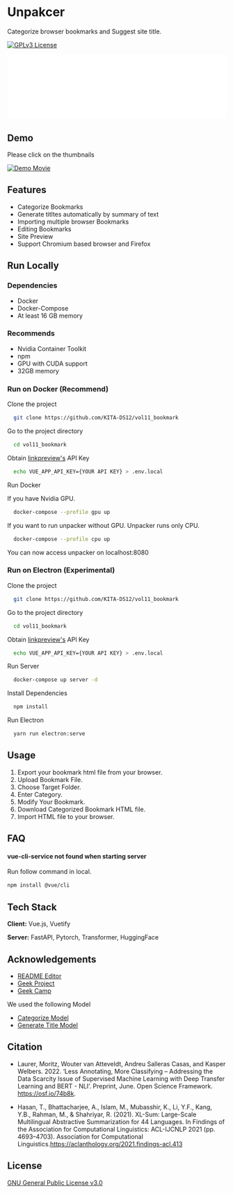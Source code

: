 
# Unpakcer

Categorize browser bookmarks and Suggest site title.

[![GPLv3 License](https://img.shields.io/badge/License-GPL%20v3-yellow.svg)](https://opensource.org/licenses/)

![Logo](https://github.com/KITA-DS12/vol11_bookmark/raw/main/src/assets/logo.png)

## Demo

Please click on the thumbnails

[![Demo Movie](http://img.youtube.com/vi/GBR4Z58Ww-8/sddefault.jpg)](https://www.youtube.com/watch?v=GBR4Z58Ww-8)

## Features

- Categorize Bookmarks
- Generate titltes automatically by summary of text
- Importing multiple browser Bookmarks
- Editing Bookmarks
- Site Preview
- Support Chromium based browser and Firefox

## Run Locally

### Dependencies

- Docker
- Docker-Compose
- At least 16 GB memory

### Recommends

- Nvidia Container Toolkit
- npm
- GPU with CUDA support
- 32GB memory

### Run on Docker (Recommend)

Clone the project

```bash
  git clone https://github.com/KITA-DS12/vol11_bookmark
```

Go to the project directory

```bash
  cd vol11_bookmark
```

Obtain [linkpreview's](https://www.linkpreview.net/) API Key

```bash
  echo VUE_APP_API_KEY={YOUR API KEY} > .env.local
```

Run Docker

If you have Nvidia GPU.

```bash
  docker-compose --profile gpu up 
```

If you want to run unpacker without GPU.
Unpacker runs only CPU.
```bash
  docker-compose --profile cpu up
```

You can now access unpacker on localhost:8080

### Run on Electron (Experimental)

Clone the project

```bash
  git clone https://github.com/KITA-DS12/vol11_bookmark
```

Go to the project directory

```bash
  cd vol11_bookmark
```

Obtain [linkpreview's](https://www.linkpreview.net/) API Key

```bash
  echo VUE_APP_API_KEY={YOUR API KEY} > .env.local
```

Run Server

```bash
  docker-compose up server -d
```

Install Dependencies

```bash
  npm install
```

Run Electron

```bash
  yarn run electron:serve
```

## Usage

1. Export your bookmark html file from your browser.
1. Upload Bookmark File.
1. Choose Target Folder.
1. Enter Category.
1. Modify Your Bookmark.
1. Download Categorized Bookmark HTML file.
1. Import HTML file to your browser.

## FAQ

#### vue-cli-service not found when starting server

Run follow command in local.

```bash
npm install @vue/cli
```

## Tech Stack

**Client:** Vue.js, Vuetify

**Server:** FastAPI, Pytorch, Transformer, HuggingFace

## Acknowledgements

- [README Editor](https://readme.so/ja/editor)
- [Geek Project](https://biz.supporterz.jp/geekpjt/)
- [Geek Camp](https://talent.supporterz.jp/geekcamp/)

We used the following Model

- [Categorize Model](https://huggingface.co/MoritzLaurer/mDeBERTa-v3-base-mnli-xnli)
- [Generate Title Model](https://huggingface.co/csebuetnlp/mT5_multilingual_XLSum)


## Citation

- Laurer, Moritz, Wouter van Atteveldt, Andreu Salleras Casas, and Kasper Welbers. 2022. ‘Less Annotating, More Classifying – Addressing the Data Scarcity Issue of Supervised Machine Learning with Deep Transfer Learning and BERT - NLI’. Preprint, June. Open Science Framework. https://osf.io/74b8k.

- Hasan, T., Bhattacharjee, A., Islam, M., Mubasshir, K., Li, Y.F., Kang, Y.B., Rahman, M., & Shahriyar, R. (2021). XL-Sum: Large-Scale Multilingual Abstractive Summarization for 44 Languages. In Findings of the Association for Computational Linguistics: ACL-ĲCNLP 2021 (pp. 4693–4703). Association for Computational Linguistics.https://aclanthology.org/2021.findings-acl.413


## License

[GNU General Public License v3.0](https://github.com/KITA-DS12/vol11_bookmark/blob/main/LICENSE)
